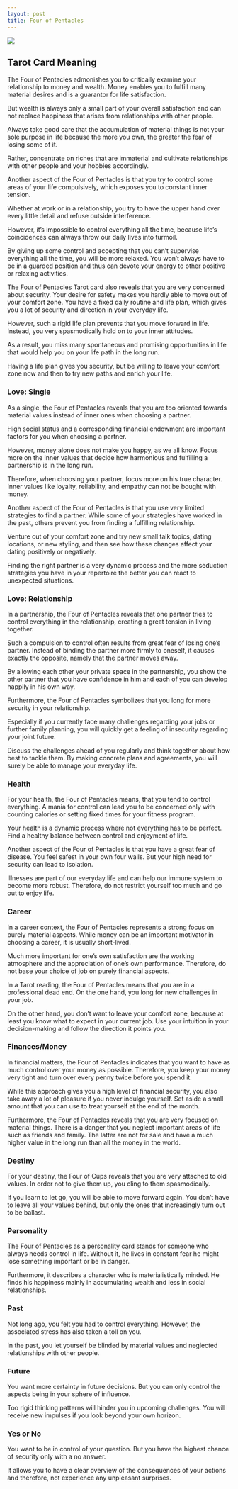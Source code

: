 ```yaml
---
layout: post
title: Four of Pentacles
---
```


![](../images/Four-of-Pentacles-Tarot-Card-Meaning-732x1024.webp)

## Tarot Card Meaning
The Four of Pentacles admonishes you to critically examine your relationship to money and wealth. Money enables you to fulfill many material desires and is a guarantor for life satisfaction.

But wealth is always only a small part of your overall satisfaction and can not replace happiness that arises from relationships with other people.

Always take good care that the accumulation of material things is not your sole purpose in life because the more you own, the greater the fear of losing some of it.

Rather, concentrate on riches that are immaterial and cultivate relationships with other people and your hobbies accordingly.

Another aspect of the Four of Pentacles is that you try to control some areas of your life compulsively, which exposes you to constant inner tension.

Whether at work or in a relationship, you try to have the upper hand over every little detail and refuse outside interference.

However, it’s impossible to control everything all the time, because life’s coincidences can always throw our daily lives into turmoil.

By giving up some control and accepting that you can’t supervise everything all the time, you will be more relaxed. You won’t always have to be in a guarded position and thus can devote your energy to other positive or relaxing activities.

The Four of Pentacles Tarot card also reveals that you are very concerned about security. Your desire for safety makes you hardly able to move out of your comfort zone. You have a fixed daily routine and life plan, which gives you a lot of security and direction in your everyday life.

However, such a rigid life plan prevents that you move forward in life. Instead, you very spasmodically hold on to your inner attitudes.

As a result, you miss many spontaneous and promising opportunities in life that would help you on your life path in the long run.

Having a life plan gives you security, but be willing to leave your comfort zone now and then to try new paths and enrich your life.


### Love: Single
As a single, the Four of Pentacles reveals that you are too oriented towards material values instead of inner ones when choosing a partner.

High social status and a corresponding financial endowment are important factors for you when choosing a partner.

However, money alone does not make you happy, as we all know. Focus more on the inner values that decide how harmonious and fulfilling a partnership is in the long run.

Therefore, when choosing your partner, focus more on his true character. Inner values like loyalty, reliability, and empathy can not be bought with money.

Another aspect of the Four of Pentacles is that you use very limited strategies to find a partner. While some of your strategies have worked in the past, others prevent you from finding a fulfilling relationship.

Venture out of your comfort zone and try new small talk topics, dating locations, or new styling, and then see how these changes affect your dating positively or negatively.

Finding the right partner is a very dynamic process and the more seduction strategies you have in your repertoire the better you can react to unexpected situations.

### Love: Relationship
In a partnership, the Four of Pentacles reveals that one partner tries to control everything in the relationship, creating a great tension in living together.

Such a compulsion to control often results from great fear of losing one’s partner. Instead of binding the partner more firmly to oneself, it causes exactly the opposite, namely that the partner moves away.

By allowing each other your private space in the partnership, you show the other partner that you have confidence in him and each of you can develop happily in his own way.

Furthermore, the Four of Pentacles symbolizes that you long for more security in your relationship.

Especially if you currently face many challenges regarding your jobs or further family planning, you will quickly get a feeling of insecurity regarding your joint future.

Discuss the challenges ahead of you regularly and think together about how best to tackle them. By making concrete plans and agreements, you will surely be able to manage your everyday life.


### Health

For your health, the Four of Pentacles means, that you tend to control everything. A mania for control can lead you to be concerned only with counting calories or setting fixed times for your fitness program.

Your health is a dynamic process where not everything has to be perfect. Find a healthy balance between control and enjoyment of life.

Another aspect of the Four of Pentacles is that you have a great fear of disease. You feel safest in your own four walls. But your high need for security can lead to isolation.

Illnesses are part of our everyday life and can help our immune system to become more robust. Therefore, do not restrict yourself too much and go out to enjoy life.


### Career

In a career context, the Four of Pentacles represents a strong focus on purely material aspects. While money can be an important motivator in choosing a career, it is usually short-lived.

Much more important for one’s own satisfaction are the working atmosphere and the appreciation of one’s own performance. Therefore, do not base your choice of job on purely financial aspects.

In a Tarot reading, the Four of Pentacles means that you are in a professional dead end. On the one hand, you long for new challenges in your job.

On the other hand, you don’t want to leave your comfort zone, because at least you know what to expect in your current job. Use your intuition in your decision-making and follow the direction it points you.


### Finances/Money

In financial matters, the Four of Pentacles indicates that you want to have as much control over your money as possible. Therefore, you keep your money very tight and turn over every penny twice before you spend it.

While this approach gives you a high level of financial security, you also take away a lot of pleasure if you never indulge yourself. Set aside a small amount that you can use to treat yourself at the end of the month.

Furthermore, the Four of Pentacles reveals that you are very focused on material things. There is a danger that you neglect important areas of life such as friends and family. The latter are not for sale and have a much higher value in the long run than all the money in the world.


### Destiny

For your destiny, the Four of Cups reveals that you are very attached to old values. In order not to give them up, you cling to them spasmodically.

If you learn to let go, you will be able to move forward again. You don’t have to leave all your values behind, but only the ones that increasingly turn out to be ballast.


### Personality
The Four of Pentacles as a personality card stands for someone who always needs control in life. Without it, he lives in constant fear he might lose something important or be in danger.

Furthermore, it describes a character who is materialistically minded. He finds his happiness mainly in accumulating wealth and less in social relationships.

### Past
Not long ago, you felt you had to control everything. However, the associated stress has also taken a toll on you.

In the past, you let yourself be blinded by material values and neglected relationships with other people.

### Future
You want more certainty in future decisions. But you can only control the aspects being in your sphere of influence.

Too rigid thinking patterns will hinder you in upcoming challenges. You will receive new impulses if you look beyond your own horizon.

### Yes or No
You want to be in control of your question. But you have the highest chance of security only with a no answer.

It allows you to have a clear overview of the consequences of your actions and therefore, not experience any unpleasant surprises.


